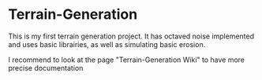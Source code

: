 # Terrain-Generation
This is my first terrain generation project. It has octaved noise implemented and uses basic librairies, as well as simulating basic erosion.

I recommend to look at the page "Terrain-Generation Wiki" to have more precise documentation


